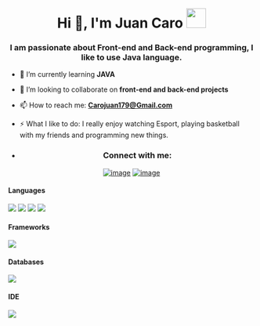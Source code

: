 <h1 align="center">Hi 👋, I'm Juan Caro <img height="40" src="https://emoji.gg/assets/emoji/7333-parrotdance.gif"></h1>
<h3 align="center">I am passionate about Front-end and Back-end programming, I like to use Java language.</h3>


- 🌱 I’m currently learning **JAVA**

- 👯 I’m looking to collaborate on **front-end and back-end projects**

- 📫 How to reach me: **Carojuan179@Gmail.com**

- ⚡ What I like to do: I really enjoy watching Esport, playing basketball with my friends and programming new things.

- <h3 align="center">Connect with me:</h3>
<div align="center">

[![image](https://img.shields.io/badge/Instagram-E4405F?style=for-the-badge&logo=instagram&logoColor=white)](https://www.instagram.com/juan_caror/)
[![image](https://img.shields.io/badge/Gmail-D14836?style=for-the-badge&logo=gmail&logoColor=white)](carojuan179@Gmail.com)
  
</div>

<h4> Languages </h4>
<span> 
  <img src="https://img.shields.io/badge/HTML5-E34F26?style=for-the-badge&logo=html5&logoColor=white">
  <img src="https://img.shields.io/badge/JavaScript-F7DF1E?style=for-the-badge&logo=javascript&logoColor=black">
  <img src="https://img.shields.io/badge/css3-%231572B6.svg?style=for-the-badge&logo=css3&logoColor=white">
  <img src="https://img.shields.io/badge/Java-ED8B00?style=for-the-badge&logo=java&logoColor=white">
</span>

<h4> Frameworks </h4>
<span>
  <img src="https://img.shields.io/badge/spring-%236DB33F.svg?style=for-the-badge&logo=spring&logoColor=white">
</span>

<h4> Databases </h4>
<span>
  <img src="https://img.shields.io/badge/MySQL-00000F?style=for-the-badge&logo=mysql&logoColor=white">
</span>

<h4> IDE </h4>
<span>
<img src="https://img.shields.io/badge/Visual_Studio_Code-0078D4?style=for-the-badge&logo=visual%20studio%20code&logoColor=white">
</span>





